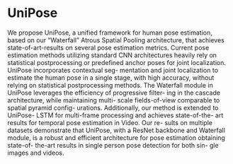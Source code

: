 # UniPose
We  propose  UniPose,  a  unified  framework  for  human pose estimation,  based on our “Waterfall” Atrous Spatial Pooling  architecture,  that  achieves  state-of-art-results  on several pose estimation metrics.   Current pose estimation methods utilizing standard CNN architectures heavily rely on statistical postprocessing or predefined anchor poses for joint  localization.    UniPose  incorporates  contextual  seg- mentation and joint localization to estimate the human pose in  a  single  stage,  with  high  accuracy,  without  relying  on statistical postprocessing methods.   The Waterfall module in  UniPose  leverages  the  efficiency  of  progressive  filter- ing  in  the  cascade  architecture,  while  maintaining  multi- scale fields-of-view comparable to spatial pyramid config- urations. Additionally, our method is extended to UniPose- LSTM for multi-frame processing and achieves state-of-the- art results for temporal pose estimation in Video.  Our re- sults on multiple datasets demonstrate that UniPose,  with a ResNet backbone and Waterfall module, is a robust and efficient architecture for pose estimation obtaining state-of- the-art results in single person pose detection for both sin- gle images and videos.
